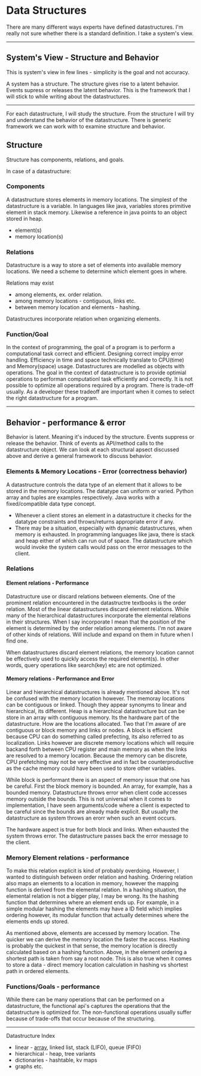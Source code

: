 # Data Structures 
There are many different ways experts have defined datastructures. I'm really not sure whether there is a standard definition. I take a system's view.  

--- 
## System's View - Structure and Behavior
This is system's view in few lines - simplicity is the goal and not accuracy. 

A system has a structure. The structure gives rise to a latent behavior. Events supress or releases the latent behavior. This is the framework that I will stick to while writing about the datastructures.

---

For each datastructure, I will study the structure. From the structure I will try and understand the behavior of the datastructure. There is generic framework we can work with to examine structure and behavior. 

## Structure 
Structure has components, relations, and goals. 

In case of  a datastructure:

### Components
A datastructure stores elements in memory locations. The simplest of the datastructure is a variable. In languages like java, variables stores primitive 
element in stack memory. Likewise a reference in java points to an object stored in heap. 
+ element(s)
+ memory location(s)

### Relations
Datastructure is a way to store a set of elements into available memory locations. We need a scheme to determine which element goes in where. 

Relations may exist 
+ among elements, ex. order relation.
+ among memory locations - contiguous, links etc.
+ between memory location and elements - hashing.

Datastructures incorporate relation when organizing elements.


### Function/Goal
In the context of programming, the goal of a program is to perform a computational task correct and efficient. Designing correct implpy error handling. Efficiency in time and space technically translate to CPU(time) and Memory(space) usage. Datastructures are modelled as objects with operations. The goal in the context of datastructure is to provide optimial operations to performan computationl task efficiently and correctly. It is not possible to optimize all operations required by a program. There is trade-off usually. As a developer these tradeoff are important when it comes to select the right datastructure for a program. 

---

## Behavior - performance & error
Behavior is latent. Meaning it's induced by the structure. Events suppress or release the behavior. Think of events as API/method calls to the datastructure object. We can look at each structural apsect discussed above and derive a general framework to discuss behavior. 

### Elements & Memory Locations - Error (correctness behavior)
A datastructure controls the data type of an element that it allows to be stored in the memory locations. The datatype can uniform or varied. Python array and tuples are examples respectively. Java works with a fixed/compatible data type concept. 

+ Whenever a client stores an element in a datastructure it checks for the datatype constraints and throws/returns appropriate error if any. 
+ There may be a situation, especially with dynamic datastructures, when memory is exhausted. In programming languages like java, there is stack and heap either of which can run out of space. The datastructure which would invoke the system calls would pass on the error messages to the client.

### Relations 

#### Element relations - Performance
Datastructure use or discard relations between elements. One of the prominent relation encountered in the  datastructre textbooks is the order relation. Most of the linear datastructures discard element relations. While many of the hierarchical datastructures incorporate the elemental relations in their structures. When I say incorporate I mean that the position of the element is determined by the order relation among elements. I'm not aware of other kinds of relations. Will include and expand on them in future when I find one. 

When datastructures discard element relations, the memory location cannot be effectively used to quickly access the required element(s). In other words, query operations like search(key) etc are not optimized. 

#### Memory relations - Performance and Error
Linear and hierarchical datastructures is already mentioned above. It's not be confused with the memory location however. The memoray locations can be contiguous or linked. Though they appear synonyms to linear and hierarchical, its different.  Heap is a hierarchical datastructure but can be store in an array with contiguous memory. Its the hardware part of the datastructure. How are the locations allocated. Two that I'm aware of are contiguous or block memory and links or nodes. A block is efficient because CPU can do something called prefecting, its also referred to as localization. Links however are discrete memory locations which will require backand forth between CPU register and main memory as when the links are resolved to a memory location. Because the memory can be discrete, CPU prefetching may not be very effective and in fact be counterproductive as the cache memory could have been used to store other variables. 

While block is performant there is an aspect of memory issue that one has be careful. First the block memory is bounded. An array, for example, has a bounded memory. Datastructure throws error when client code accesses memory outside the bounds. This is not universal when it comes to implementation, I have seen arguments/code where a client is expected to be careful since the bounds are already made explicit. But usually the datastructure as system throws an erorr when such an event occurs. 

The hardware aspect is true for both block and links. When exhausted the system throws error. The datastructure passes back the error message to the client.

### Memory Element relations - performance
To make this relation explicit is kind of probably overdoing. However, I wanted to distinguish between order relation and hashing. Ordering relation also maps an elements to a location in memory, however the mapping function is derived from the elemental relation. In a hashing situation, the elemental relation is not a bigger play, I may be wrong. Its the hashing function that determines where an element ends up. For example, in a simple modular hashing the elements may have a ID field which implies ordering however, its modular function that actually determines where the elements ends up stored.  

As mentioned above, elements are accessed by memory location. The quicker we can derive the memory location the faster the access. Hashing is probably the quickest in that sense, the memory location is directly calculated based on a hashing function. Above, in the element ordering a shortest path is taken from say a root node. This is also true when it comes to store a data - direct memory location calculation in hashing vs shortest path in ordered elements.


### Functions/Goals - performance
While there can be many operations that can be performed on a datastructure, the functional api's captures the operations that the datastructure is optimized for. The non-functional operations usually suffer because of trade-offs that occur because of the structuring.


--- 

Datastructure Index 
+ linear - [array](array/README.md), linked list, stack (LIFO), queue (FIFO)
+ hierarchical - heap, tree variants
+ dictionaries - hashtable, kv maps
+ graphs
etc.

